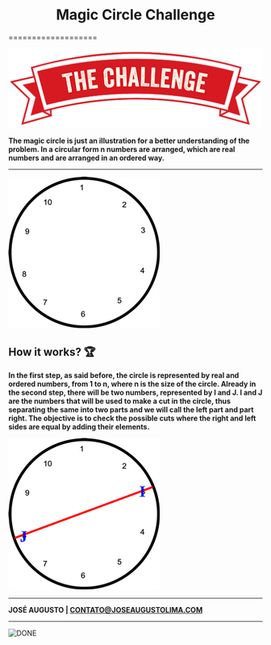 <h1 align="center"> Magic Circle Challenge</h1>
===================

![CHALLENGE](https://github.com/augustojesus/MagicCircle/blob/master/assets/bannerChallenge.png?raw=true)

**The magic circle is just an illustration for a better understanding of the problem. In a circular form n numbers are arranged, which are real numbers and are arranged in an ordered way.**


----------

![IMAGE1](https://github.com/augustojesus/MagicCircle/blob/master/assets/img_1.png?raw=true)


How it works? 🏆
---------------------  
**In the first step, as said before, the circle is represented by real and ordered numbers, from 1 to n, where n is the size of the circle. Already in the second step, there will be two numbers, represented by I and J. I and J are the numbers that will be used to make a cut in the circle, thus separating the same into two parts and we will call the left part and part right. The objective is to check the possible cuts where the right and left sides are equal by adding their elements.**

![IMAGE2](https://github.com/augustojesus/MagicCircle/blob/master/assets/img_2.png?raw=true)

---------------------------

**JOSÉ AUGUSTO | CONTATO@JOSEAUGUSTOLIMA.COM**

-------------------------- 
![DONE](https://media.istockphoto.com/vectors/well-done-paper-banner-vector-id914386120)


